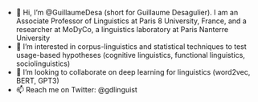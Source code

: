 - 👋 Hi, I’m @GuillaumeDesa (short for Guillaume Desagulier). I am an Associate Professor of Linguistics at Paris 8 University, France, and a researcher at MoDyCo, a linguistics laboratory at Paris Nanterre University
- 👀 I’m interested in corpus-linguistics and statistical techniques to test usage-based hypotheses (cognitive linguistics, functional linguistics, sociolinguistics)
- 💞️ I’m looking to collaborate on deep learning for linguistics (word2vec, BERT, GPT3)
- 📫 Reach me on Twitter: @gdlinguist

<!---
GuillaumeDesa/GuillaumeDesa is a ✨ special ✨ repository because its `README.md` (this file) appears on your GitHub profile.
You can click the Preview link to take a look at your changes.
--->
